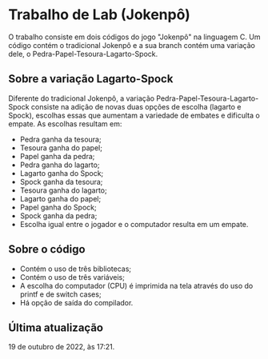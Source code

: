 # Trabalho de Lab (Jokenpô)

O trabalho consiste em dois códigos do jogo "Jokenpô" na linguagem C. Um código contém o tradicional Jokenpô e a sua branch contém uma variação dele, o Pedra-Papel-Tesoura-Lagarto-Spock.

## Sobre a variação Lagarto-Spock

Diferente do tradicional Jokenpô, a variação Pedra-Papel-Tesoura-Lagarto-Spock consiste na adição de novas duas opções de escolha (lagarto e Spock), escolhas essas que aumentam a variedade de embates e dificulta o empate. As escolhas resultam em:
- Pedra ganha da tesoura;
- Tesoura ganha do papel;
- Papel ganha da pedra;
- Pedra ganha do lagarto;
- Lagarto ganha do Spock;
- Spock ganha da tesoura;
- Tesoura ganha do lagarto;
- Lagarto ganha do papel;
- Papel ganha do Spock;
- Spock ganha da pedra;
- Escolha igual entre o jogador e o computador resulta em um empate.

## Sobre o código

- Contém o uso de três bibliotecas;
- Contém o uso de três variáveis;
- A escolha do computador (CPU) é imprimida na tela através do uso do printf e de switch cases;
- Há opção de saída do compilador.

## Última atualização

19 de outubro de 2022, às 17:21.
